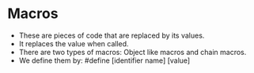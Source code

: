# Macros
- These are pieces of code that are replaced by its values.
- It replaces the value when called.
- There are two types of macros: Object like macros and chain macros.
- We define them by: #define [identifier name] [value]
